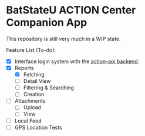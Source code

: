 # BatStateU ACTION Center Companion App

This repository is still very much in a WIP state.

Feature List (To-do):

- [x] Interface login system with the [action-api backend](https://github.com/Xapier14/action-api).
- [x] Reports
  - [x] Fetching
  - [ ] Detail View
  - [ ] Filtering & Searching
  - [ ] Creation
- [ ] Attachments
  - [ ] Upload
  - [ ] View
- [ ] Local Feed
- [ ] GPS Location Tests
